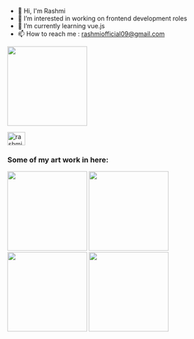 - 👋 Hi, I'm Rashmi
- 👀 I’m interested in working on frontend development roles
- 🌱 I’m currently learning vue.js
- 📫 How to reach me : rashmiofficial09@gmail.com

<img height="180em" src="https://github-readme-stats.vercel.app/api/top-langs/?username=rashmib09&amp;layout=compact&amp;langs_count=8" style="max-width: 100%;">

<a href="https://linkedin.com/in/rashmi-bramhankar/" rel="nofollow"><img align="center" src="https://raw.githubusercontent.com/rahuldkjain/github-profile-readme-generator/master/src/images/icons/Social/linked-in-alt.svg" alt="rashmi-bramhankar/" height="30" width="40" style="max-width: 100%;"></a>
</p>


<h3>Some of my art work in here:</h3>
<p dir="auto">
<img src="https://scontent-frt3-1.cdninstagram.com/v/t51.2885-15/126195364_125587329111950_7788223917104856913_n.jpg?stp=dst-jpg_e35&_nc_ht=scontent-frt3-1.cdninstagram.com&_nc_cat=102&_nc_ohc=ey5TEXXO4gcAX9tRSKJ&tn=tvjNvW6vWDqb9ise&edm=ALQROFkBAAAA&ccb=7-5&ig_cache_key=MjQ0NDUwMzA2MzM0NjQwNTY1MA%3D%3D.2-ccb7-5&oh=00_AT--odUgzpauB9myWd9IwD5iASI3TCIxmJyr9iqs7FsaJw&oe=6357DAB1&_nc_sid=30a2ef" height="180em" />
<img src="https://scontent-frt3-2.cdninstagram.com/v/t51.2885-15/123180566_207596880875049_2766501283856112604_n.jpg?stp=dst-jpg_e35&amp;_nc_ht=scontent-frt3-2.cdninstagram.com&amp;_nc_cat=109&amp;_nc_ohc=gF0FNXRJSpIAX_kqeh0&amp;edm=ALQROFkBAAAA&amp;ccb=7-5&amp;ig_cache_key=MjQzMDAxOTM3OTIzNTAwNDMyMw%3D%3D.2-ccb7-5&amp;oh=00_AT8Dr0DD1vrqYudHVGtjwiMpa9WJZCpbckJeKfRBoqW4hg&amp;oe=63578E65&amp;_nc_sid=30a2ef" height="180em" />
<img src="https://scontent-frx5-1.cdninstagram.com/v/t51.2885-15/193219770_287861536346897_7138506037375452813_n.jpg?stp=dst-jpg_e35&_nc_ht=scontent-frx5-1.cdninstagram.com&_nc_cat=105&_nc_ohc=Zi-E3MLPo2QAX8szXUN&edm=ALQROFkBAAAA&ccb=7-5&ig_cache_key=MjU4NDk4OTc4NTU5MDI4MzgxNg%3D%3D.2-ccb7-5&oh=00_AT9SCJgG0775sVElHiciYABG3-m0EIYR3_uNeL6njkGpmg&oe=6357CE49&_nc_sid=30a2ef" height="180em"/>
<img src="https://scontent-frt3-1.cdninstagram.com/v/t51.2885-15/125135518_2849386018497020_268349325765298867_n.jpg?stp=dst-jpg_e35&_nc_ht=scontent-frt3-1.cdninstagram.com&_nc_cat=108&_nc_ohc=UXDeokL_K_oAX8DhXJI&tn=tvjNvW6vWDqb9ise&edm=ALQROFkBAAAA&ccb=7-5&ig_cache_key=MjQ0Mjc1NTUzNTc5MzkwMzM5NQ%3D%3D.2-ccb7-5&oh=00_AT9bz9YrkJ8tEAs6dTGBuF5fH9ttDjliv-31o4FbLWgeNQ&oe=63577039&_nc_sid=30a2ef" height="180em"/>
</p>



<!---
rashmib09/rashmib09 is a ✨ special ✨ repository because its `README.md` (this file) appears on your GitHub profile.
You can click the Preview link to take a look at your changes.
--->

